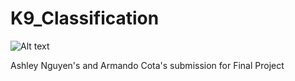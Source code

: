 # K9_Classification
![Alt text]('Resources/cropped/train/readme_photos/cnn_exaplme.jpeg')





Ashley Nguyen's and Armando Cota's submission for Final Project
